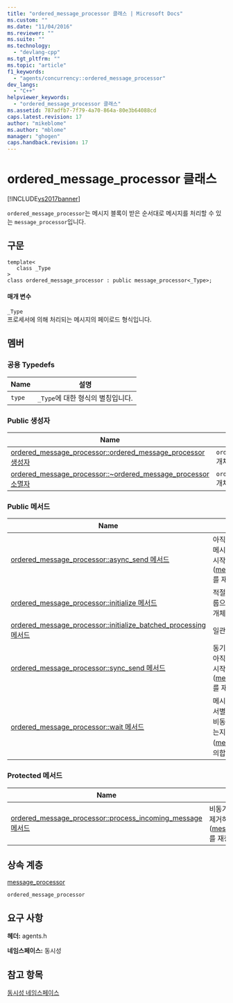 ```yaml
---
title: "ordered_message_processor 클래스 | Microsoft Docs"
ms.custom: ""
ms.date: "11/04/2016"
ms.reviewer: ""
ms.suite: ""
ms.technology: 
  - "devlang-cpp"
ms.tgt_pltfrm: ""
ms.topic: "article"
f1_keywords: 
  - "agents/concurrency::ordered_message_processor"
dev_langs: 
  - "C++"
helpviewer_keywords: 
  - "ordered_message_processor 클래스"
ms.assetid: 787adfb7-7f79-4a70-864a-80e3b64088cd
caps.latest.revision: 17
author: "mikeblome"
ms.author: "mblome"
manager: "ghogen"
caps.handback.revision: 17
---
```

# ordered_message_processor 클래스
[!INCLUDE[vs2017banner](../../../assembler/inline/includes/vs2017banner.md)]

`ordered_message_processor`는 메시지 블록이 받은 순서대로 메시지를 처리할 수 있는 `message_processor`입니다.  
  
## 구문  
  
```  
template<  
   class _Type  
>  
class ordered_message_processor : public message_processor<_Type>;  
```  
  
#### 매개 변수  
 `_Type`  
 프로세서에 의해 처리되는 메시지의 페이로드 형식입니다.  
  
## 멤버  
  
### 공용 Typedefs  
  
|Name|설명|  
|----------|--------|  
|`type`|`_Type`에 대한 형식의 별칭입니다.|  
  
### Public 생성자  
  
|Name|설명|  
|----------|--------|  
|[ordered\_message\_processor::ordered\_message\_processor 생성자](../Topic/ordered_message_processor::ordered_message_processor%20Constructor.md)|`ordered_message_processor` 개체를 생성합니다.|  
|[ordered\_message\_processor::~ordered\_message\_processor 소멸자](../Topic/ordered_message_processor::~ordered_message_processor%20Destructor.md)|`ordered_message_processor` 개체를 소멸시킵니다.|  
  
### Public 메서드  
  
|Name|설명|  
|----------|--------|  
|[ordered\_message\_processor::async\_send 메서드](../Topic/ordered_message_processor::async_send%20Method.md)|아직 수행되지 않은 경우 비동기적으로 메시지를 큐에 대기시키고 처리 작업을 시작합니다. \([message\_processor::async\_send](../Topic/message_processor::async_send%20Method.md)를 재정의합니다.\)|  
|[ordered\_message\_processor::initialize 메서드](../Topic/ordered_message_processor::initialize%20Method.md)|적절한 콜백 함수, 스케줄러 및 일정 그룹으로 `ordered_message_processor` 개체를 초기화합니다.|  
|[ordered\_message\_processor::initialize\_batched\_processing 메서드](../Topic/ordered_message_processor::initialize_batched_processing%20Method.md)|일관된 메시지 처리를 초기화합니다.|  
|[ordered\_message\_processor::sync\_send 메서드](../Topic/ordered_message_processor::sync_send%20Method.md)|동기적으로 메시지를 큐에 대기시키고 아직 시작하지 않은 경우 처리 작업을 시작합니다. \([message\_processor::sync\_send](../Topic/message_processor::sync_send%20Method.md)를 재정의합니다.\)|  
|[ordered\_message\_processor::wait 메서드](../Topic/ordered_message_processor::wait%20Method.md)|메시지 블록의 소멸자에 사용된 프로세서별 스핀 대기는 블록 소멸 전에 모든 비동기 처리 작업이 완료될 시간이 있는지 확인합니다. \([message\_processor::wait](../Topic/message_processor::wait%20Method.md)를 재정의합니다.\)|  
  
### Protected 메서드  
  
|Name|설명|  
|----------|--------|  
|[ordered\_message\_processor::process\_incoming\_message 메서드](../Topic/ordered_message_processor::process_incoming_message%20Method.md)|비동기적으로 호출되는 처리 함수입니다.  메시지를 큐에서 제거하고 처리를 시작합니다. \([message\_processor::process\_incoming\_message](../Topic/message_processor::process_incoming_message%20Method.md)를 재정의합니다.\)|  
  
## 상속 계층  
 [message\_processor](../../../parallel/concrt/reference/message-processor-class.md)  
  
 `ordered_message_processor`  
  
## 요구 사항  
 **헤더:** agents.h  
  
 **네임스페이스:** 동시성  
  
## 참고 항목  
 [동시성 네임스페이스](../../../parallel/concrt/reference/concurrency-namespace.md)